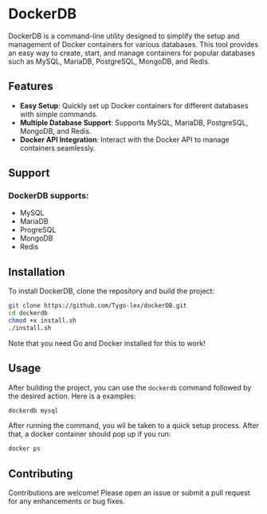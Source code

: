 # DockerDB

DockerDB is a command-line utility designed to simplify the setup and management of Docker containers for various databases. This tool provides an easy way to create, start, and manage containers for popular databases such as MySQL, MariaDB, PostgreSQL, MongoDB, and Redis.

## Features

- **Easy Setup**: Quickly set up Docker containers for different databases with simple commands.
- **Multiple Database Support**: Supports MySQL, MariaDB, PostgreSQL, MongoDB, and Redis.
- **Docker API Integration**: Interact with the Docker API to manage containers seamlessly.

## Support

### DockerDB supports:
- MySQL
- MariaDB
- ProgreSQL
- MongoDB
- Redis

## Installation
To install DockerDB, clone the repository and build the project:

```bash
git clone https://github.com/Tygo-lex/dockerDB.git
cd dockerdb
chmod +x install.sh
./install.sh
```
Note that you need Go and Docker installed for this to work!
## Usage

After building the project, you can use the `dockerdb` command followed by the desired action. Here is a examples:

```bash
dockerdb mysql
```
After running the command, you wil be taken to a quick setup process. After that, a docker container should pop up if you run:
```bash
docker ps
```

## Contributing

Contributions are welcome! Please open an issue or submit a pull request for any enhancements or bug fixes.
